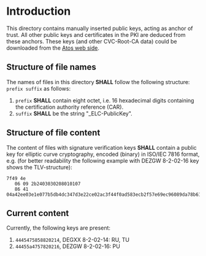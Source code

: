 # Introduction

This directory contains manually inserted public keys, acting as anchor of trust.
All other public keys and certificates in the PKI are deduced from these anchors.
These keys (and other CVC-Root-CA data) could be downloaded from the
[Atos web side][Atos].

## Structure of file names
The names of files in this directory **SHALL** follow the following structure:
`prefix suffix` as follows:
1. `prefix` **SHALL** contain eight octet, i.e. 16 hexadecimal digits containing
   the certification authority reference (CAR).
2. `suffix` **SHALL** be the string "_ELC-PublicKey".

## Structure of file content
The content of files with signature verification keys **SHALL** contain
a public key for elliptic curve cryptography, encoded (binary) in
ISO/IEC 7816 format, e.g. (for better readability the following example with
DEZGW 8-2-02-16 key shows the TLV-structure):

```
7f49 4e
   06 09 2b2403030208010107
   86 41 04a42ee03e1e077b5db4dc347d3e22ce02ac3f44f0ad583ecb2f57e69ec96089da78b619056e17932fe64b1b41e21c05ee546d2909dc357e35612e1a2479c10d55
```

## Current content
Currently, the following keys are present:
1. `4445475858820214`, DEGXX 8-2-02-14: RU, TU
2. `44455a4757820216`, DEZGW 8-2-02-16: PU

[Atos]:https://pki.atos.net/egk
